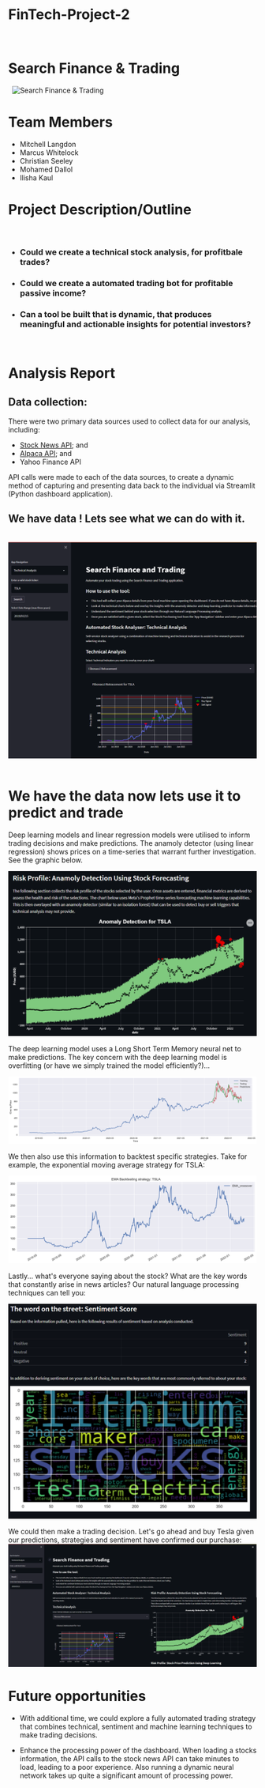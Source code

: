 # FinTech-Project-2
​
# Search Finance & Trading
​
​
![Search Finance & Trading](https://media.istockphoto.com/vectors/abstract-financial-chart-with-bulls-and-bear-in-stock-market-on-white-vector-id1160947231?k=20&m=1160947231&s=612x612&w=0&h=4EJe2IE2N8YBz8-Q3lU4YfqoC44CSeJH7NzJ80VOvHU=)
​
# Team Members
- Mitchell Langdon 
- Marcus Whitelock
- Christian Seeley 
- Mohamed Dallol 
- Ilisha Kaul
​
# Project Description/Outline
​
- ### Could we create a technical stock analysis, for profitbale trades?

- ### Could we create a automated trading bot for profitable passive income?

- ### Can a tool be built that is dynamic, that produces meaningful and actionable insights for potential investors?
​
​
# Analysis Report
## Data collection:

There were two primary data sources used to collect data for our analysis, including:
 * [Stock News API](https://stocknewsapi.com/); and 
 * [Alpaca API](https://app.alpaca.markets/brokerage/new-account/overview); and
 * Yahoo Finance API

 API calls were made to each of the data sources, to create a dynamic method of capturing and presenting data back to the individual via Streamlit (Python dashboard application).
​
## We have data ! Lets see what we can do with it.
​ ![API Call Using our application](Images_readme/Search_Finance.gif)
​
​
​
​
# We have the data now lets use it to predict and trade

Deep learning models and linear regression models were utilised to inform trading decisions and make predictions. The anamoly detector (using linear regression) shows prices on a time-series that warrant further investigation. See the graphic below.

![API Call Using our application](Images_readme/Anomaly.gif)


The deep learning model uses a Long Short Term Memory neural net to make predictions. The key concern with the deep learning model is overfitting (or have we simply trained the model efficiently?)... 

![API Call Using our application](Images_readme/Neural_Net.png)

We then also use this information to backtest specific strategies. Take for example, the exponential moving average strategy for TSLA:

![API Call Using our application](Images_readme/Backtesting.png)

Lastly... what's everyone saying about the stock? What are the key words that constantly arise in news articles? Our natural language processing techniques can tell you: 

![API Call Using our application](Images_readme/Words.png)

We could then make a trading decision. Let's go ahead and buy Tesla given our predictions, strategies and sentiment have confirmed our purchase:
​
![API Call Using our application](Images_readme/Buy_alpaca.gif)

# Future opportunities

 * With additional time, we could explore a fully automated trading strategy that combines technical, sentiment and machine learning techniques to make trading decisions. 

* Enhance the processing power of the dashboard. When loading a stocks information, the API calls to the stock news API can take minutes to load, leading to a poor experience. Also running a dynamic neural network takes up quite a significant amount of processing power.












